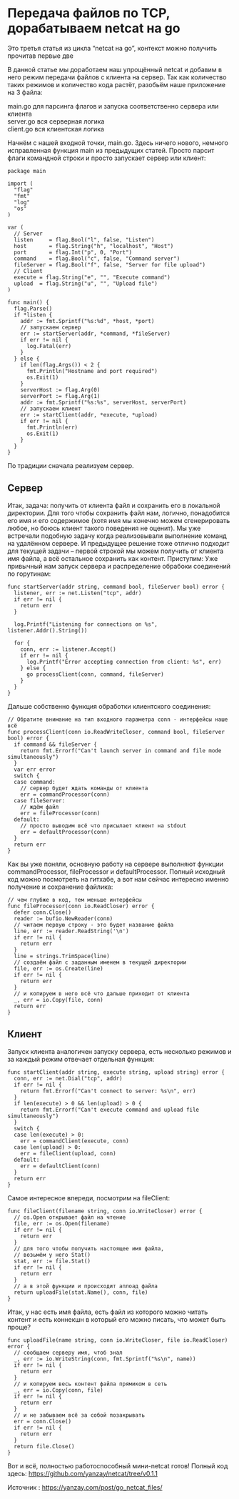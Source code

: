# Передача файлов по TCP, дорабатываем netcat на go

Это третья статья из цикла “netcat на go”, контекст можно получить прочитав первые две

В данной статье мы доработаем наш упрощённый netcat и добавим в него режим передачи файлов с клиента на сервер. Так как количество таких режимов и количество кода растёт, разобьём наше приложение на 3 файла:

main.go для парсинга флагов и запуска соответственно сервера или клиента   
server.go вся серверная логика   
client.go вся клиентская логика   

Начнём с нашей входной точки, main.go. 
Здесь ничего нового, немного исправленная функция main из предыдущих статей. 
Просто парсит флаги командной строки и просто запускает сервер или клиент:

```golang
package main

import (
  "flag"
  "fmt"
  "log"
  "os"
)

var (
  // Server
  listen     = flag.Bool("l", false, "Listen")
  host       = flag.String("h", "localhost", "Host")
  port       = flag.Int("p", 0, "Port")
  command    = flag.Bool("c", false, "Command server")
  fileServer = flag.Bool("f", false, "Server for file upload")
  // Client
  execute = flag.String("e", "", "Execute command")
  upload  = flag.String("u", "", "Upload file")
)

func main() {
  flag.Parse()
  if *listen {
    addr := fmt.Sprintf("%s:%d", *host, *port)
    // запускаем сервер
    err := startServer(addr, *command, *fileServer)
    if err != nil {
      log.Fatal(err)
    }
  } else {
    if len(flag.Args()) < 2 {
      fmt.Println("Hostname and port required")
      os.Exit(1)
    }
    serverHost := flag.Arg(0)
    serverPort := flag.Arg(1)
    addr := fmt.Sprintf("%s:%s", serverHost, serverPort)
    // запускаем клиент
    err := startClient(addr, *execute, *upload)
    if err != nil {
      fmt.Println(err)
      os.Exit(1)
    }
  }
}
```

По традиции сначала реализуем сервер.

## Сервер

Итак, задача: получить от клиента файл и сохранить его в локальной директории. Для того чтобы сохранить файл нам, логично, понадобится его имя и его содержимое (хотя имя мы конечно можем сгенерировать любое, но боюсь клиент такого поведения не оценит).
Мы уже встречали подобную задачу когда реализовывали выполнение команд на удалённом сервере. И предыдущее решение тоже отлично подходит для текущей задачи – первой строкой мы можем получить от клиента имя файла, а всё остальное сохранить как контент. Приступим:
Уже привычный нам запуск сервера и распределение обрабоки соединений по горутинам: 

```golang
func startServer(addr string, command bool, fileServer bool) error {
  listener, err := net.Listen("tcp", addr)
  if err != nil {
    return err
  }

  log.Printf("Listening for connections on %s", listener.Addr().String())

  for {
    conn, err := listener.Accept()
    if err != nil {
      log.Printf("Error accepting connection from client: %s", err)
    } else {
      go processClient(conn, command, fileServer)
    }
  }
}
```

Дальше собственно функция обработки клиентского соединения:

```golang
// Обратите внимание на тип входного параметра conn - интерфейсы наше всё
func processClient(conn io.ReadWriteCloser, command bool, fileServer bool) error {
  if command && fileServer {
    return fmt.Errorf("Can't launch server in command and file mode simultaneously")
  }
  var err error
  switch {
  case command:
    // сервер будет ждать команды от клиента
    err = commandProcessor(conn)
  case fileServer:
    // ждём файл
    err = fileProcessor(conn)
  default:
    // просто выводим всё что присылает клиент на stdout
    err = defaultProcessor(conn)
  }
  return err
}
```

Как вы уже поняли, основную работу на сервере выполняют функции commandProcessor, fileProcessor и defaultProcessor. Полный исходный код можно посмотреть на гитхабе, а вот нам сейчас интересно именно получение и сохранение файлика:

```golang
// чем глубже в код, тем меньше интерфейсы
func fileProcessor(conn io.ReadCloser) error {
  defer conn.Close()
  reader := bufio.NewReader(conn)
  // читаем первую строку - это будет название файла
  line, err := reader.ReadString('\n')
  if err != nil {
    return err
  }
  line = strings.TrimSpace(line)
  // создаём файл с заданным именем в текущей директории
  file, err := os.Create(line)
  if err != nil {
    return err
  }
  // и копируем в него всё что дальше приходит от клиента
  _, err = io.Copy(file, conn)
  return err
}
```

## Клиент
Запуск клиента аналогичен запуску сервера, есть несколько режимов и за каждый режим отвечает отдельная функция:

```golang
func startClient(addr string, execute string, upload string) error {
  conn, err := net.Dial("tcp", addr)
  if err != nil {
    return fmt.Errorf("Can't connect to server: %s\n", err)
  }
  if len(execute) > 0 && len(upload) > 0 {
    return fmt.Errorf("Can't execute command and upload file simultaneously")
  }
  switch {
  case len(execute) > 0:
    err = commandClient(execute, conn)
  case len(upload) > 0:
    err = fileClient(upload, conn)
  default:
    err = defaultClient(conn)
  }
  return err
}
```

Самое интересное впереди, посмотрим на fileClient:

```golang
func fileClient(filename string, conn io.WriteCloser) error {
  // os.Open открывает файл на чтение
  file, err := os.Open(filename)
  if err != nil {
    return err
  }
  // для того чтобы получить настоящее имя файла,
  // возьмём у него Stat()
  stat, err := file.Stat()
  if err != nil {
    return err
  }
  // а в этой функции и происходит аплоад файла
  return uploadFile(stat.Name(), conn, file)
}
```

Итак, у нас есть имя файла, есть файл из которого можно читать контент и есть коннекшн в который его можно писать, что может быть проще?

```golang
func uploadFile(name string, conn io.WriteCloser, file io.ReadCloser) error {
  // сообщаем серверу имя, чтоб знал
  _, err := io.WriteString(conn, fmt.Sprintf("%s\n", name))
  if err != nil {
    return err
  }
  // и копируем весь контент файла прямиком в сеть
  _, err = io.Copy(conn, file)
  if err != nil {
    return err
  }
  // и не забываем всё за собой позакрывать
  err = conn.Close()
  if err != nil {
    return err
  }
  return file.Close()
}
```

Вот и всё, полностью работоспособный мини-netcat готов! 
Полный код здесь: https://github.com/yanzay/netcat/tree/v0.1.1


Источник : https://yanzay.com/post/go_netcat_files/
